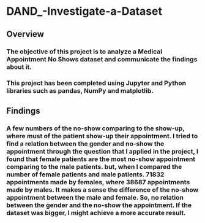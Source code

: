 # DAND_-Investigate-a-Dataset
## Overview
### The objective of this project is to analyze a Medical Appointment No Shows dataset and communicate the findings about it.
### This project has been completed using Jupyter and Python libraries such as pandas, NumPy and matplotlib.
## Findings 
### A few numbers of the no-show comparing to the show-up, where must of the patient show-up their appointment. I tried to find a relation between the gender and no-show the appointment through the question that I applied in the project, I found that female patients are the most no-show appointment comparing to the male patients. but, when I compared the number of female patients and male patients. 71832 appointments made by females, where 38687 appointments made by males. It makes a sense the difference of the no-show appointment between the male and female. So, no relation between the gender and the no-show the appointment. If the dataset was bigger, I might achieve a more accurate result.
